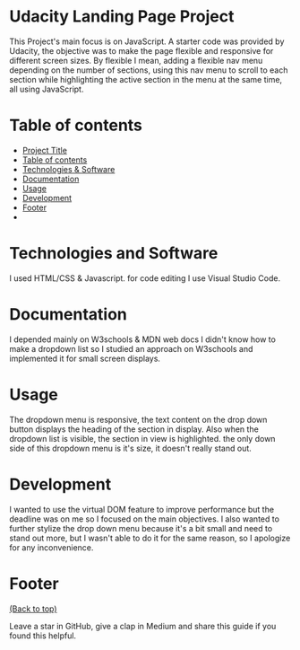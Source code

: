 # Udacity Landing Page Project
<!-- Add banner here -->

<!-- Describe your project in brief -->
This Project's main focus is on JavaScript.
A starter code was provided by Udacity, the objective was to make the page flexible and responsive for different screen sizes.
By flexible I mean, adding a flexible nav menu depending on the number of sections, using this nav menu to scroll to each section
while highlighting the active section in the menu at the same time, all using JavaScript.


# Table of contents

- [Project Title](#udacity-landing-page-project)
- [Table of contents](#table-of-contents)
- [Technologies & Software](#technologies-and-software)
- [Documentation](#documentation)
- [Usage](#usage)
- [Development](#development)
- [Footer](#footer)
- 
# Technologies and Software

I used HTML/CSS & Javascript.
for code editing I use Visual Studio Code.

# Documentation

I depended mainly on W3schools & MDN web docs
I didn't know how to make a dropdown list so I studied an approach on W3schools and implemented it for small screen displays.

# Usage

The dropdown menu is responsive, the text content on the drop down button displays the heading of the section in display.
Also when the dropdown list is visible, the section in view is highlighted.
the only down side of this dropdown menu is it's size, it doesn't really stand out.

# Development
I wanted to use the virtual DOM feature to improve performance but the deadline was on me so I focused on the main objectives.
I also wanted to further stylize the drop down menu because it's a bit small and need to stand out more, but I wasn't able to do it 
for the same reason, so I apologize for any inconvenience.





# Footer
[(Back to top)](#table-of-contents)


Leave a star in GitHub, give a clap in Medium and share this guide if you found this helpful.



